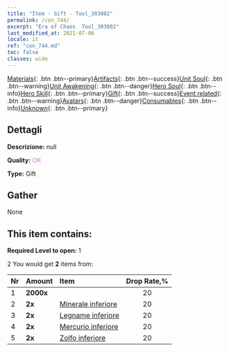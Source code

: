 ```yaml
---
title: "Item - Gift - Tool_303002"
permalink: /con_744/
excerpt: "Era of Chaos  Tool_303002"
last_modified_at: 2021-07-06
locale: it
ref: "con_744.md"
toc: false
classes: wide
---
```

 [Materials](/ItemsIT/){: .btn .btn--primary}[Artifacts](/ItemsIT/Artifacts/){: .btn .btn--success}[Unit Soul](/ItemsIT/UnitSoul/){: .btn .btn--warning}[Unit Awakening](/ItemsIT/UnitAwakening/){: .btn .btn--danger}[Hero Soul](/ItemsIT/HeroSoul/){: .btn .btn--info}[Hero Skill](/ItemsIT/HeroSkill/){: .btn .btn--primary}[Gift](/ItemsIT/Gift/){: .btn .btn--success}[Event related](/ItemsIT/Events/){: .btn .btn--warning}[Avatars](/ItemsIT/Avatars/){: .btn .btn--danger}[Consumables](/ItemsIT/Consumables/){: .btn .btn--info}[Unknown](/ItemsIT/Unknown/){: .btn .btn--primary}

## Dettagli
 **Descrizione:** null

 **Quality:** <span style="color: #DA70D6">OK</span>

 **Type:** Gift

## Gather

  None

## This item contains:

 **Required Level to open:** 1

 2 You would get **2** items  from:

  | Nr | Amount |     Item    | Drop Rate,% |
  |:---|:-------|:------------|:---------:|
  | 1 |  **2000x** | <i class="fas fa-coins"/> | 20 | 
  | 2 |  **2x** | [Minerale inferiore](/ItemsIT/mat_1/) | 20 | 
  | 3 |  **2x** | [Legname inferiore](/ItemsIT/mat_1/) | 20 | 
  | 4 |  **2x** | [Mercurio inferiore](/ItemsIT/mat_2/) | 20 | 
  | 5 |  **2x** | [Zolfo inferiore](/ItemsIT/mat_3/) | 20 | 

